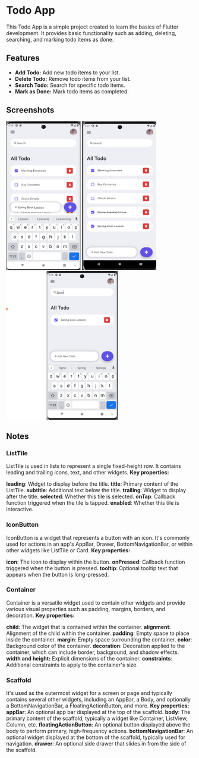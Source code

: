 # Todo App

This Todo App is a simple project created to learn the basics of Flutter development. It provides basic functionality such as adding, deleting, searching, and marking todo items as done.

## Features

- **Add Todo:** Add new todo items to your list.
- **Delete Todo:** Remove todo items from your list.
- **Search Todo:** Search for specific todo items.
- **Mark as Done:** Mark todo items as completed.

## Screenshots

<img src="o1.png" alt="Screenshot" width="200" height="400">
<img src="o2.png" alt="Screenshot" width="200" height="400">
<img src="o3.png" alt="Screenshot" width="300" height="400">

## Notes

### ListTile

ListTile is used in lists to represent a single fixed-height row.
It contains leading and trailing icons, text, and other widgets.
**Key properties:**

**leading**: Widget to display before the title.
**title**: Primary content of the ListTile.
**subtitle**: Additional text below the title.
**trailing**: Widget to display after the title.
**selected**: Whether this tile is selected.
**onTap**: Callback function triggered when the tile is tapped.
**enabled**: Whether this tile is interactive.

### IconButton

IconButton is a widget that represents a button with an icon. It's commonly used for actions in an app's AppBar, Drawer, BottomNavigationBar, or within other widgets like ListTile or Card. **Key properties:**

**icon**: The icon to display within the button.
**onPressed**: Callback function triggered when the button is pressed.
**tooltip**: Optional tooltip text that appears when the button is long-pressed.

### Container

Container is a versatile widget used to contain other widgets and provide various visual properties such as padding, margins, borders, and decoration.
**Key properties:**

**child**: The widget that is contained within the container.
**alignment**: Alignment of the child within the container.
**padding**: Empty space to place inside the container.
**margin**: Empty space surrounding the container.
**color**: Background color of the container.
**decoration**: Decoration applied to the container, which can include border, background, and shadow effects.
**width and height:** Explicit dimensions of the container.
**constraints**: Additional constraints to apply to the container's size.

### Scaffold

It's used as the outermost widget for a screen or page and typically contains several other widgets, including an AppBar, a Body, and optionally a BottomNavigationBar, a FloatingActionButton, and more.
**Key properties:**
**appBar**: An optional app bar displayed at the top of the scaffold.
**body**: The primary content of the scaffold, typically a widget like Container, ListView, Column, etc.
**floatingActionButton**: An optional button displayed above the body to perform primary, high-frequency actions.
**bottomNavigationBar**: An optional widget displayed at the bottom of the scaffold, typically used for navigation.
**drawer**: An optional side drawer that slides in from the side of the scaffold.
